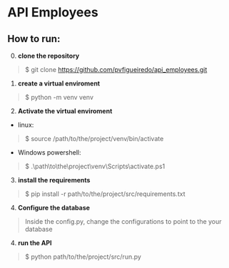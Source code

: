 # API Employees

## How to run:


0. **clone the repository**

>$ git clone https://github.com/pvfigueiredo/api_employees.git

1. **create a virtual enviroment**

>$ python -m venv venv

2. **Activate the virtual enviroment**

 - linux:

>$ source /path/to/the/project/venv/bin/activate 

 - Windows powershell:

>$ .\path\to\the\project\venv\Scripts\activate.ps1


3. **install the requirements**


>$ pip install -r path/to/the/project/src/requirements.txt

4. **Configure the database**
> Inside the config.py, change the configurations to point to the your database

4. **run the API**

>$ python  path/to/the/project/src/run.py